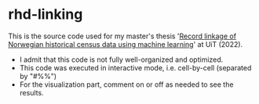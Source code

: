 # rhd-linking
This is the source code used for my master's thesis '[Record linkage of Norwegian historical census data using machine learning](https://munin.uit.no/handle/10037/28399)' at UiT (2022).

* I admit that this code is not fully well-organized and optimized.
* This code was executed in interactive mode, i.e. cell-by-cell (separated by "#%%")
* For the visualization part, comment on or off as needed to see the results. 

